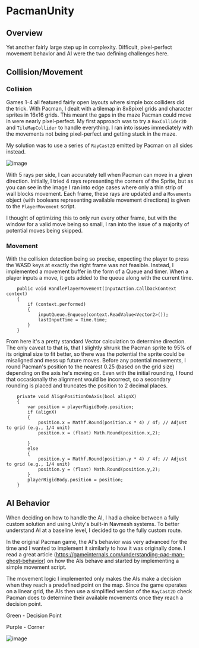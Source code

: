 # PacmanUnity

## Overview 

Yet another fairly large step up in complexity. Difficult, pixel-perfect movement behavior and AI were the two defining challenges here.

## Collision/Movement
### Collision
Games 1-4 all featured fairly open layouts where simple box colliders did the trick. With Pacman, I dealt with a tilemap in 8x8pixel grids and character sprites in 16x16 grids. This meant the gaps in the maze Pacman could move in were nearly pixel-perfect. My first approach was to try a `BoxCollider2D` and `TileMapCollider` to handle everything. I ran into issues immediately with the movements not being pixel-perfect and getting stuck in the maze.

My solution was to use a series of `RayCast2D` emitted by Pacman on all sides instead. 

![image](https://github.com/user-attachments/assets/4118b834-4bec-4118-a6ef-b31e05c85f24)


With 5 rays per side, I can accurately tell when Pacman can move in a given direction. Initially, I tried 4 rays representing the corners of the Sprite, but as you can see in the image I ran into edge cases where only a thin strip of wall blocks movement. Each frame, these rays are updated and a `Movements` object (with booleans representing available movement directions) is given to the `PlayerMovement` script. 

I thought of optimizing this to only run every other frame, but with the window for a valid move being so small, I ran into the issue of a majority of potential moves being skipped.

### Movement

With the collision detection being so precise, expecting the player to press the WASD keys at exactly the right frame was not feasible. Instead, I implemented a movement buffer in the form of a Queue and timer. When a player inputs a move, it gets added to the queue along with the current time.   

```
    public void HandlePlayerMovement(InputAction.CallbackContext context)
    {
        if (context.performed)
        {
            inputQueue.Enqueue(context.ReadValue<Vector2>());
            lastInputTime = Time.time; 
        }
    }
```

From here it's a pretty standard Vector calculation to determine direction. The only caveat to that is, that I slightly shrunk the Pacman sprite to 95% of its original size to fit better, so there was the potential the sprite could be misaligned and mess up future moves. Before any potential movements, I round Pacman's position to the nearest 0.25 (based on the grid size) depending on the axis he's moving on. Even with the initial rounding, I found that occasionally the alignment would be incorrect, so a secondary rounding is placed and truncates the position to 2 decimal places. 

```
    private void AlignPositionOnAxis(bool alignX)
    {
        var position = playerRigidBody.position;
        if (alignX)
        {
            position.x = Mathf.Round(position.x * 4) / 4f; // Adjust to grid (e.g., 1/4 unit)
            position.x = (float) Math.Round(position.x,2);

        }
        else
        {
            position.y = Mathf.Round(position.y * 4) / 4f; // Adjust to grid (e.g., 1/4 unit)
            position.y = (float) Math.Round(position.y,2);
        }
        playerRigidBody.position = position;
    }
```
## AI Behavior

When deciding on how to handle the AI, I had a choice between a fully custom solution and using Unity's built-in Navmesh systems. To better understand AI at a baseline level, I decided to go the fully custom route.

In the original Pacman game, the AI's behavior was very advanced for the time and I wanted to implement it similarly to how it was originally done. I read a great article (https://gameinternals.com/understanding-pac-man-ghost-behavior) on how the AIs behave and started by implementing a simple movement script. 

The movement logic I implemented only makes the AIs make a decision when they reach a predefined point on the map. Since the game operates on a linear grid, the AIs then use a simplified version of the `RayCast2D` check Pacman does to determine their available movements once they reach a decision point.

Green - Decision Point

Purple - Corner 

![image](https://github.com/user-attachments/assets/1a7f15ee-fd3e-4f64-bee4-7ebcb74a93c6)
